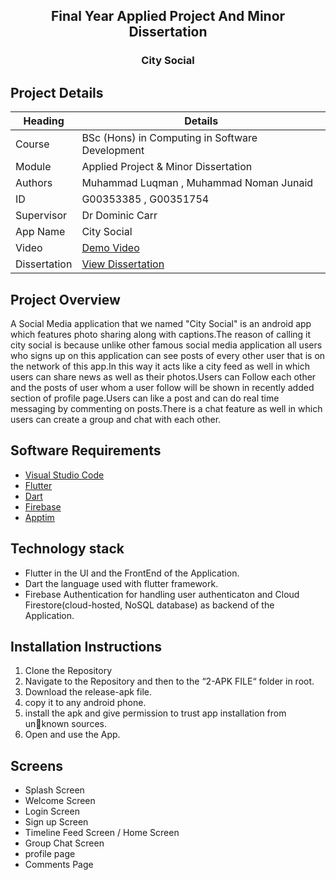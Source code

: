 <h2 align="center">
    Final Year Applied Project And Minor Dissertation
</h3>

<h3 align="center">
   City Social
</h4>


## Project Details
Heading     | Details
------------|-------------------------------------
Course      | BSc (Hons) in Computing in Software Development
Module      | Applied Project & Minor Dissertation
Authors     | Muhammad Luqman , Muhammad Noman Junaid
ID          | G00353385 , G00351754
Supervisor  | Dr Dominic Carr
App Name    | City Social
Video       | [Demo Video](https://web.microsoftstream.com/video/90b86d22-91d2-41db-aa75-7a41c8c28c4d)
Dissertation| [View Dissertation](https://github.com/LuqmanFarooq/Final-Year-Project-And-Dissertation/blob/main/4-Dissertation/Final-Year-Project-Dissertation.pdf)

## Project Overview
A Social Media application that we named "City Social" is an android app which features photo sharing along with captions.The reason of calling it city social is because unlike other famous social media application all users who signs up on this application can see posts of every other user that is on the network of this app.In this way it acts like a city feed as well in which users can share news as well as their photos.Users can Follow each other and the posts of user whom a user follow will be shown in recently added section of profile page.Users can like a post and can do real time messaging by commenting on posts.There is a chat feature as well in which users can create a group and chat with each other.
## Software Requirements
- [Visual Studio Code](https://code.visualstudio.com/download)
- [Flutter](https://flutter.dev/)
- [Dart](https://dart.dev/)
- [Firebase](https://firebase.google.com/)
- [Apptim](https://www.apptim.com/)
## Technology stack
- Flutter in the UI and the FrontEnd of the Application.
- Dart the language used with flutter framework.
- Firebase Authentication for handling user authenticaton and Cloud Firestore(cloud-hosted, NoSQL database) as backend of the Application.
## Installation Instructions
1. Clone the Repository
2. Navigate to the Repository and then to the “2-APK FILE“ folder in
root.
3. Download the release-apk file.
4. copy it to any android phone.
5. install the apk and give permission to trust app installation from unknown sources.
6. Open and use the App.
## Screens
- Splash Screen
- Welcome Screen
- Login Screen
- Sign up Screen
- Timeline Feed Screen / Home Screen
- Group Chat Screen
- profile page
- Comments Page
